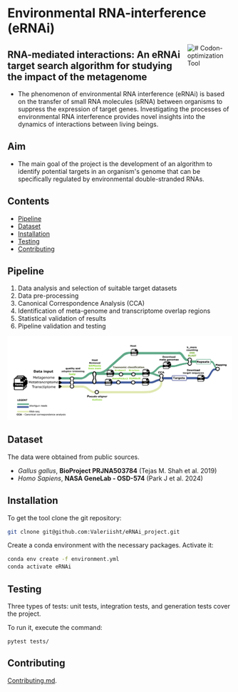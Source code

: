 # Environmental RNA-interference (eRNAi)

<img align=right src="https://clipart-library.com/images/BTaKAn6gc.jpg" alt="# Codon-optimization Tool" width="100"/>

## RNA-mediated interactions: An eRNAi target search algorithm for studying the impact of the metagenome

- The phenomenon of environmental RNA interference (eRNAi) is based on the transfer of small RNA molecules (sRNA) between organisms to suppress the expression of target genes. Investigating the processes of environmental RNA interference provides novel insights into the dynamics of interactions between living beings.

## Aim

- The main goal of the project is the development of an algorithm to identify potential targets in an organism's genome that can be specifically regulated by environmental double-stranded RNAs.

## Contents
- [Pipeline](#Pipeline)
- [Dataset](#Dataset)
- [Installation](#Installation)
- [Testing](#Testing)
- [Contributing](#Contributing)

## Pipeline

1) Data analysis and selection of suitable target datasets
2) Data pre-processing 
3) Canonical Correspondence Analysis (CCA)
4) Identification of meta-genome and transcriptome overlap regions
5) Statistical validation of results  
4) Pipeline validation and testing 

<img src="https://github.com/Valeriisht/eRNAi_project/blob/dev/imgs/pipeline.png" />

## Dataset

The data were obtained from public sources.

- *Gallus gallus*, **BioProject PRJNA503784** (Tejas M. Shah et al. 2019)
- *Homo Sapiens*,  **NASA GeneLab - OSD-574** (Park J et al. 2024)

## Installation

To get the tool clone the git repository:

```sh
git clnone git@github.com:Valeriisht/eRNAi_project.git
```
Create a conda environment with the necessary packages. 
Activate it:

```sh
conda env create -f environment.yml
conda activate eRNAi
```

## Testing

Three types of tests: unit tests, integration tests, and generation tests cover the project.

To run it, execute the command:

```
pytest tests/ 
```

## Contributing 

[Contributing.md](docs/CONTRIBUTING.md).

